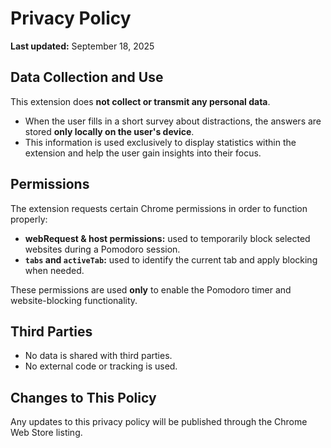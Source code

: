 # Privacy Policy

**Last updated:** September 18, 2025  

## Data Collection and Use  
This extension does **not collect or transmit any personal data**.  
- When the user fills in a short survey about distractions, the answers are stored **only locally on the user's device**.  
- This information is used exclusively to display statistics within the extension and help the user gain insights into their focus.  

## Permissions  
The extension requests certain Chrome permissions in order to function properly:  
- **webRequest & host permissions:** used to temporarily block selected websites during a Pomodoro session.  
- **`tabs` and `activeTab`:** used to identify the current tab and apply blocking when needed.  

These permissions are used **only** to enable the Pomodoro timer and website-blocking functionality.  

## Third Parties  
- No data is shared with third parties.  
- No external code or tracking is used.  

## Changes to This Policy  
Any updates to this privacy policy will be published through the Chrome Web Store listing.
